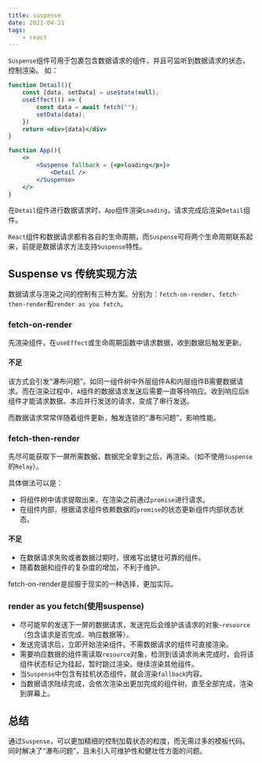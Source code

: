 ```yaml
---
title: suspense
date: 2021-04-21
tags: 
    - react
---
```


`Suspense`组件可用于包裹包含数据请求的组件，并且可监听到数据请求的状态，控制渲染。
如：
``` jsx
function Detail(){
    const [data, setData] = useState(null);
    useEffect(() => {
        const data = await fetch("");
        setData(data);
    })
    return <div>{data}</div>
}

function App(){
    <>
        <Suspense fallback = {<p>loading</p>}>
            <Detail />
        </Suspense>
    </>
}
```
在`Detail`组件进行数据请求时，`App`组件渲染`Loading`，请求完成后渲染`Detail`组件。

`React`组件和数据请求都有各自的生命周期，而`Suspense`可将两个生命周期联系起来，前提是数据请求方法支持`Suspense`特性。
## Suspense vs 传统实现方法
数据请求与渲染之间的控制有三种方案。分别为：`fetch-on-render`、`fetch-then-render`和`render as you fetch`。
### fetch-on-render
先渲染组件，在`useEffect`或生命周期函数中请求数据，收到数据后触发更新。

#### 不足
该方式会引发“瀑布问题”。如同一组件树中外层组件A和内层组件B需要数据请求。而在渲染过程中，`A`组件的数据请求发送后需要一直等待响应。收到响应后`B`组件才能请求数据。本应并行发送的请求，变成了串行发送。

而数据请求常常伴随着组件更新，触发连锁的“瀑布问题”，影响性能。
### fetch-then-render
先尽可能获取下一屏所需数据，数据完全拿到之后，再渲染。（如不使用`Suspense`的`Relay`）。

具体做法可以是：
- 将组件树中请求提取出来，在渲染之前通过`promise`进行请求。
- 在组件内部，根据请求组件依赖数据的`promise`的状态更新组件内部状态状态。
#### 不足
- 在数据请求失败或者数据过期时，很难写出健壮可靠的组件。
- 随着数据和组件的复杂度的增加，不利于维护。

fetch-on-render是屈服于现实的一种选择，更加实际。

### render as you fetch(使用suspense)
- 尽可能早的发送下一屏的数据请求，发送完后会维护该请求的对象-`resource`（包含请求是否完成、响应数据等）。
- 发送完请求后，立即开始渲染组件。不需数据请求的组件可直接渲染。
- 需要响应数据的组件需读取`resource`对象，检测到该请求尚未完成时，会将该组件状态标记为挂起，暂时跳过渲染。继续渲染其他组件。
- 当`Suspense`中包含有挂机状态组件，就会渲染`fallback`内容。
- 当数据请求陆续完成，会依次渲染出更加完成的组件树。直至全部完成，渲染到屏幕上。
## 总结
通过`Suspense`，可以更加精细的控制加载状态的粒度，而无需过多的模板代码。同时解决了“瀑布问题”，且未引入可维护性和健壮性方面的问题。